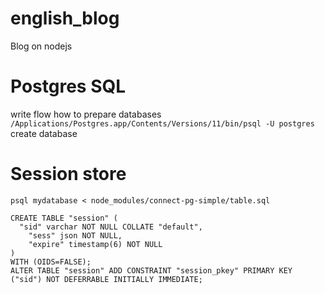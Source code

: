 # english_blog
Blog on nodejs

# Postgres SQL
write flow how to prepare databases
`/Applications/Postgres.app/Contents/Versions/11/bin/psql -U postgres`
create database

# Session store

`psql mydatabase < node_modules/connect-pg-simple/table.sql`

```
CREATE TABLE "session" (
  "sid" varchar NOT NULL COLLATE "default",
	"sess" json NOT NULL,
	"expire" timestamp(6) NOT NULL
)
WITH (OIDS=FALSE);
ALTER TABLE "session" ADD CONSTRAINT "session_pkey" PRIMARY KEY ("sid") NOT DEFERRABLE INITIALLY IMMEDIATE;
```
